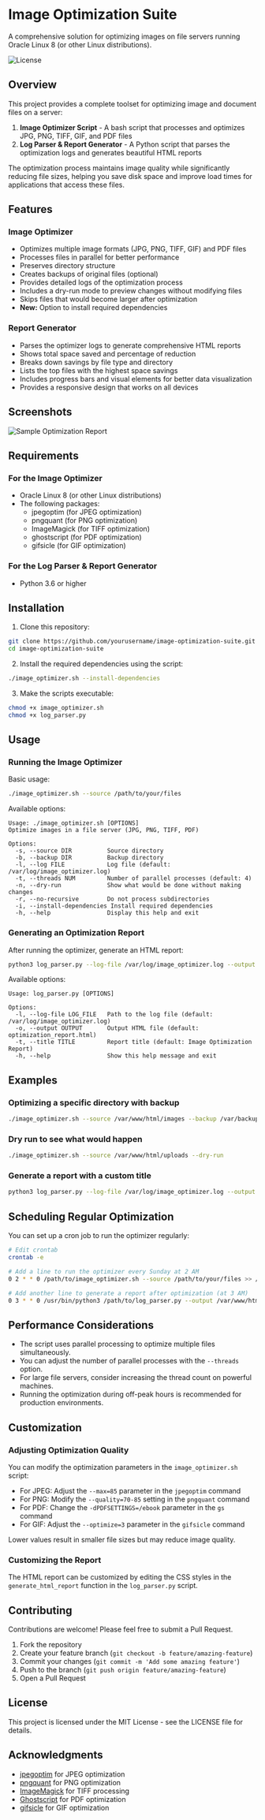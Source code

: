 # Image Optimization Suite

A comprehensive solution for optimizing images on file servers running Oracle Linux 8 (or other Linux distributions).

![License](https://img.shields.io/badge/license-MIT-blue)

## Overview

This project provides a complete toolset for optimizing image and document files on a server:

1. **Image Optimizer Script** - A bash script that processes and optimizes JPG, PNG, TIFF, GIF, and PDF files
2. **Log Parser & Report Generator** - A Python script that parses the optimization logs and generates beautiful HTML reports

The optimization process maintains image quality while significantly reducing file sizes, helping you save disk space and improve load times for applications that access these files.

## Features

### Image Optimizer

- Optimizes multiple image formats (JPG, PNG, TIFF, GIF) and PDF files
- Processes files in parallel for better performance
- Preserves directory structure
- Creates backups of original files (optional)
- Provides detailed logs of the optimization process
- Includes a dry-run mode to preview changes without modifying files
- Skips files that would become larger after optimization
- **New:** Option to install required dependencies

### Report Generator

- Parses the optimizer logs to generate comprehensive HTML reports
- Shows total space saved and percentage of reduction
- Breaks down savings by file type and directory
- Lists the top files with the highest space savings
- Includes progress bars and visual elements for better data visualization
- Provides a responsive design that works on all devices

## Screenshots

![Sample Optimization Report](/img/sample-report.png)

## Requirements

### For the Image Optimizer

- Oracle Linux 8 (or other Linux distributions)
- The following packages:
  - jpegoptim (for JPEG optimization)
  - pngquant (for PNG optimization)
  - ImageMagick (for TIFF optimization)
  - ghostscript (for PDF optimization)
  - gifsicle (for GIF optimization)

### For the Log Parser & Report Generator

- Python 3.6 or higher

## Installation

1. Clone this repository:
```bash
git clone https://github.com/yourusername/image-optimization-suite.git
cd image-optimization-suite
```

2. Install the required dependencies using the script:
```bash
./image_optimizer.sh --install-dependencies
```

3. Make the scripts executable:
```bash
chmod +x image_optimizer.sh
chmod +x log_parser.py
```

## Usage

### Running the Image Optimizer

Basic usage:
```bash
./image_optimizer.sh --source /path/to/your/files
```

Available options:
```
Usage: ./image_optimizer.sh [OPTIONS]
Optimize images in a file server (JPG, PNG, TIFF, PDF)

Options:
  -s, --source DIR          Source directory
  -b, --backup DIR          Backup directory
  -l, --log FILE            Log file (default: /var/log/image_optimizer.log)
  -t, --threads NUM         Number of parallel processes (default: 4)
  -n, --dry-run             Show what would be done without making changes
  -r, --no-recursive        Do not process subdirectories
  -i, --install-dependencies Install required dependencies
  -h, --help                Display this help and exit
```

### Generating an Optimization Report

After running the optimizer, generate an HTML report:
```bash
python3 log_parser.py --log-file /var/log/image_optimizer.log --output optimization_report.html
```

Available options:
```
Usage: log_parser.py [OPTIONS]

Options:
  -l, --log-file LOG_FILE   Path to the log file (default: /var/log/image_optimizer.log)
  -o, --output OUTPUT       Output HTML file (default: optimization_report.html)
  -t, --title TITLE         Report title (default: Image Optimization Report)
  -h, --help                Show this help message and exit
```

## Examples

### Optimizing a specific directory with backup
```bash
./image_optimizer.sh --source /var/www/html/images --backup /var/backups/images
```

### Dry run to see what would happen
```bash
./image_optimizer.sh --source /var/www/html/uploads --dry-run
```

### Generate a report with a custom title
```bash
python3 log_parser.py --log-file /var/log/image_optimizer.log --output website_images_report.html --title "Website Images Optimization Report"
```

## Scheduling Regular Optimization

You can set up a cron job to run the optimizer regularly:

```bash
# Edit crontab
crontab -e

# Add a line to run the optimizer every Sunday at 2 AM
0 2 * * 0 /path/to/image_optimizer.sh --source /path/to/your/files >> /var/log/scheduled_optimization.log 2>&1

# Add another line to generate a report after optimization (at 3 AM)
0 3 * * 0 /usr/bin/python3 /path/to/log_parser.py --output /var/www/html/reports/weekly_report.html --title "Weekly Optimization Report" >> /var/log/report_generation.log 2>&1
```

## Performance Considerations

- The script uses parallel processing to optimize multiple files simultaneously.
- You can adjust the number of parallel processes with the `--threads` option.
- For large file servers, consider increasing the thread count on powerful machines.
- Running the optimization during off-peak hours is recommended for production environments.

## Customization

### Adjusting Optimization Quality

You can modify the optimization parameters in the `image_optimizer.sh` script:

- For JPEG: Adjust the `--max=85` parameter in the `jpegoptim` command
- For PNG: Modify the `--quality=70-85` setting in the `pngquant` command
- For PDF: Change the `-dPDFSETTINGS=/ebook` parameter in the `gs` command
- For GIF: Adjust the `--optimize=3` parameter in the `gifsicle` command

Lower values result in smaller file sizes but may reduce image quality.

### Customizing the Report

The HTML report can be customized by editing the CSS styles in the `generate_html_report` function in the `log_parser.py` script.

## Contributing

Contributions are welcome! Please feel free to submit a Pull Request.

1. Fork the repository
2. Create your feature branch (`git checkout -b feature/amazing-feature`)
3. Commit your changes (`git commit -m 'Add some amazing feature'`)
4. Push to the branch (`git push origin feature/amazing-feature`)
5. Open a Pull Request

## License

This project is licensed under the MIT License - see the LICENSE file for details.

## Acknowledgments

- [jpegoptim](https://github.com/tjko/jpegoptim) for JPEG optimization
- [pngquant](https://pngquant.org/) for PNG optimization
- [ImageMagick](https://imagemagick.org/) for TIFF processing
- [Ghostscript](https://www.ghostscript.com/) for PDF optimization
- [gifsicle](https://www.lcdf.org/gifsicle/) for GIF optimization
